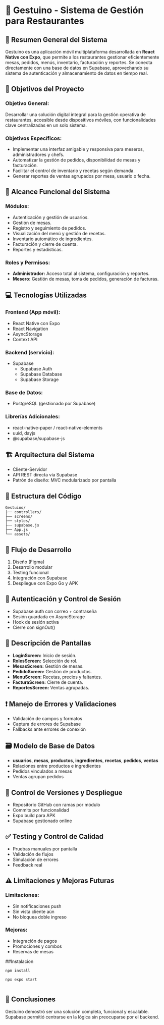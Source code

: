 # 📌 Gestuino - Sistema de Gestión para Restaurantes

## 📝 Resumen General del Sistema
Gestuino es una aplicación móvil multiplataforma desarrollada en **React Native con Expo**, que permite a los restaurantes gestionar eficientemente mesas, pedidos, menús, inventario, facturación y reportes. Se conecta directamente con una base de datos en Supabase, aprovechando su sistema de autenticación y almacenamiento de datos en tiempo real.

## 🎯 Objetivos del Proyecto

### Objetivo General:
Desarrollar una solución digital integral para la gestión operativa de restaurantes, accesible desde dispositivos móviles, con funcionalidades clave centralizadas en un solo sistema.

### Objetivos Específicos:
- Implementar una interfaz amigable y responsiva para meseros, administradores y chefs.
- Automatizar la gestión de pedidos, disponibilidad de mesas y facturación.
- Facilitar el control de inventario y recetas según demanda.
- Generar reportes de ventas agrupados por mesa, usuario o fecha.

## 📌 Alcance Funcional del Sistema

### Módulos:
- Autenticación y gestión de usuarios.
- Gestión de mesas.
- Registro y seguimiento de pedidos.
- Visualización del menú y gestión de recetas.
- Inventario automático de ingredientes.
- Facturación y cierre de cuenta.
- Reportes y estadísticas.

### Roles y Permisos:
- **Administrador:** Acceso total al sistema, configuración y reportes.
- **Mesero:** Gestión de mesas, toma de pedidos, generación de facturas.
## 💻 Tecnologías Utilizadas

### Frontend (App móvil):
- React Native con Expo
- React Navigation
- AsyncStorage
- Context API

### Backend (servicio):
- Supabase
  - Supabase Auth
  - Supabase Database
  - Supabase Storage

### Base de Datos:
- PostgreSQL (gestionado por Supabase)

### Librerías Adicionales:
- react-native-paper / react-native-elements
- uuid, dayjs
- @supabase/supabase-js

## 🏗 Arquitectura del Sistema
- Cliente-Servidor
- API REST directa vía Supabase
- Patrón de diseño: MVC modularizado por pantalla

## 📁 Estructura del Código

```
Gestuino/
├── controllers/
├── screens/
├── styles/
├── supabase.js
├── App.js
└── assets/
```

## 🔄 Flujo de Desarrollo
1. Diseño (Figma)
2. Desarrollo modular
3. Testing funcional
4. Integración con Supabase
5. Despliegue con Expo Go y APK

## 🔐 Autenticación y Control de Sesión
- Supabase auth con correo + contraseña
- Sesión guardada en AsyncStorage
- Hook de sesión activa
- Cierre con signOut()

## 🧭 Descripción de Pantallas

- **LoginScreen:** Inicio de sesión.
- **RolesScreen:** Selección de rol.
- **MesasScreen:** Gestión de mesas.
- **PedidoScreen:** Gestión de productos.
- **MenuScreen:** Recetas, precios y faltantes.
- **FacturaScreen:** Cierre de cuenta.
- **ReportesScreen:** Ventas agrupadas.

## ❗ Manejo de Errores y Validaciones
- Validación de campos y formatos
- Captura de errores de Supabase
- Fallbacks ante errores de conexión

## 🗃 Modelo de Base de Datos

- **usuarios**, **mesas**, **productos**, **ingredientes**, **recetas**, **pedidos**, **ventas**
- Relaciones entre productos e ingredientes
- Pedidos vinculados a mesas
- Ventas agrupan pedidos

## 🚀 Control de Versiones y Despliegue
- Repositorio GitHub con ramas por módulo
- Commits por funcionalidad
- Expo build para APK
- Supabase gestionado online

## ✅ Testing y Control de Calidad
- Pruebas manuales por pantalla
- Validación de flujos
- Simulación de errores
- Feedback real

## ⚠️ Limitaciones y Mejoras Futuras

### Limitaciones:
- Sin notificaciones push
- Sin vista cliente aún
- No bloquea doble ingreso

### Mejoras:
- Integración de pagos
- Promociones y combos
- Reservas de mesas

##Instalacion

```
npm install

npx expo start 


```


## 🧩 Conclusiones
Gestuino demostró ser una solución completa, funcional y escalable. Supabase permitió centrarse en la lógica sin preocuparse por el backend.
